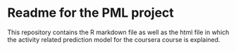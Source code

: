 # Readme for the PML project
This repository contains the R markdown file as well as the html file in which the activity related prediction model for the coursera course is explained.
